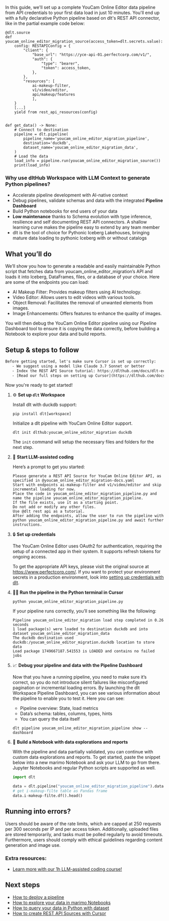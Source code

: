 In this guide, we'll set up a complete YouCam Online Editor data pipeline from API credentials to your first data load in just 10 minutes. You'll end up with a fully declarative Python pipeline based on dlt's REST API connector, like in the partial example code below:

```python-outcome
@dlt.source
def youcam_online_editor_migration_source(access_token=dlt.secrets.value):
    config: RESTAPIConfig = {
        "client": {
            "base_url": "https://yce-api-01.perfectcorp.com/v1/",
            "auth": {
                "type": "bearer",
                "token": access_token,
            },
        },
        "resources": [
            ai-makeup-filter,
            v1/video/editor,
            api/makeup/features
            ],
    }
    [...]
    yield from rest_api_resources(config)


def get_data() -> None:
    # Connect to destination
    pipeline = dlt.pipeline(
        pipeline_name='youcam_online_editor_migration_pipeline',
        destination='duckdb',
        dataset_name='youcam_online_editor_migration_data', 
    )
    # Load the data
    load_info = pipeline.run(youcam_online_editor_migration_source())
    print(load_info) 
```

### Why use dltHub Workspace with LLM Context to generate Python pipelines?

- Accelerate pipeline development with AI-native context
- Debug pipelines, validate schemas and data with the integrated **Pipeline Dashboard**
- Build Python notebooks for end users of your data
- **Low maintenance** thanks to Schema evolution with type inference, resilience and self documenting REST API connectors. A shallow learning curve makes the pipeline easy to extend by any team member
- dlt is the tool of choice for Pythonic Iceberg Lakehouses, bringing mature data loading to pythonic Iceberg with or without catalogs

## What you’ll do

We’ll show you how to generate a readable and easily maintainable Python script that fetches data from youcam_online_editor_migration’s API and loads it into Iceberg, DataFrames, files, or a database of your choice. Here are some of the endpoints you can load:

- AI Makeup Filter: Provides makeup filters using AI technology.
- Video Editor: Allows users to edit videos with various tools.
- Object Removal: Facilitates the removal of unwanted elements from images.
- Image Enhancements: Offers features to enhance the quality of images.

You will then debug the YouCam Online Editor pipeline using our Pipeline Dashboard tool to ensure it is copying the data correctly, before building a Notebook to explore your data and build reports.

## Setup & steps to follow

```default
Before getting started, let's make sure Cursor is set up correctly:
   - We suggest using a model like Claude 3.7 Sonnet or better
   - Index the REST API Source tutorial: https://dlthub.com/docs/dlt-ecosystem/verified-sources/rest_api/ and add it to context as **@dlt rest api**
   - [Read our full steps on setting up Cursor](https://dlthub.com/docs/dlt-ecosystem/llm-tooling/cursor-restapi#23-configuring-cursor-with-documentation)
```

Now you're ready to get started!

1. ⚙️ **Set up `dlt` Workspace**
    
    Install dlt with duckdb support:
    ```shell
    pip install dlt[workspace]
    ```

    Initialize a dlt pipeline with YouCam Online Editor support.
    ```shell
    dlt init dlthub:youcam_online_editor_migration duckdb
    ```

    The `init` command will setup the necessary files and folders for the next step.
    
2. 🤠 **Start LLM-assisted coding**
    
    Here’s a prompt to get you started:
    
    ```prompt
    Please generate a REST API Source for YouCam Online Editor API, as specified in @youcam_online_editor_migration-docs.yaml 
    Start with endpoints ai-makeup-filter and v1/video/editor and skip incremental loading for now. 
    Place the code in youcam_online_editor_migration_pipeline.py and name the pipeline youcam_online_editor_migration_pipeline. 
    If the file exists, use it as a starting point. 
    Do not add or modify any other files. 
    Use @dlt rest api as a tutorial. 
    After adding the endpoints, allow the user to run the pipeline with python youcam_online_editor_migration_pipeline.py and await further instructions.
    ```

    
3. 🔒 **Set up credentials** 
    
    The YouCam Online Editor uses OAuth2 for authentication, requiring the setup of a connected app in their system. It supports refresh tokens for ongoing access.
    
    To get the appropriate API keys, please visit the original source at https://www.perfectcorp.com/.
    If you want to protect your environment secrets in a production environment, look into [setting up credentials with dlt](https://dlthub.com/docs/walkthroughs/add_credentials).
    
4. 🏃‍♀️ **Run the pipeline in the Python terminal in Cursor**
    
    ```shell
    python youcam_online_editor_migration_pipeline.py
    ```
    
    If your pipeline runs correctly, you’ll see something like the following:
    
    ```shell
    Pipeline youcam_online_editor_migration load step completed in 0.26 seconds
    1 load package(s) were loaded to destination duckdb and into dataset youcam_online_editor_migration_data
    The duckdb destination used duckdb:/youcam_online_editor_migration.duckdb location to store data
    Load package 1749667187.541553 is LOADED and contains no failed jobs
    ```
    
5. 📈 **Debug your pipeline and data with the Pipeline Dashboard**

    Now that you have a running pipeline, you need to make sure it’s correct, so you do not introduce silent failures like misconfigured pagination or incremental loading errors. By launching the dlt Workspace Pipeline Dashboard, you can see various information about the pipeline to enable you to test it. Here you can see:
    - Pipeline overview: State, load metrics
    - Data’s schema: tables, columns, types, hints
    - You can query the data itself
    
    ```shell
    dlt pipeline youcam_online_editor_migration_pipeline show --dashboard
    ```
    
6. 🐍 **Build a Notebook with data explorations and reports**

    With the pipeline and data partially validated, you can continue with custom data explorations and reports. To get started, paste the snippet below into a new marimo Notebook and ask your LLM to go from there. Jupyter Notebooks and regular Python scripts are supported as well.

    
    ```python
    import dlt

   data = dlt.pipeline("youcam_online_editor_migration_pipeline").dataset()
   # get i-makeup-filte table as Pandas frame
   data.i-makeup-filte.df().head()
    ```

## Running into errors?

Users should be aware of the rate limits, which are capped at 250 requests per 300 seconds per IP and per access token. Additionally, uploaded files are stored temporarily, and tasks must be polled regularly to avoid timeouts. Furthermore, users should comply with ethical guidelines regarding content generation and image use.

### Extra resources:

- [Learn more with our 1h LLM-assisted coding course!](https://www.youtube.com/watch?v=GGid70rnJuM)

## Next steps

- [How to deploy a pipeline](https://dlthub.com/docs/walkthroughs/deploy-a-pipeline)
- [How to explore your data in marimo Notebooks](https://dlthub.com/docs/general-usage/dataset-access/marimo)
- [How to query your data in Python with dataset](https://dlthub.com/docs/general-usage/dataset-access/dataset)
- [How to create REST API Sources with Cursor](https://dlthub.com/docs/dlt-ecosystem/llm-tooling/cursor-restapi)